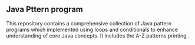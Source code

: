 ## Java Pttern program
This repository contains a comprehensive collection of Java pattern programs which implemented using loops and conditionals to enhance understanding of core Java concepts.
It includes the A-Z patterns printing .
